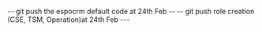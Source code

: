 -- git push the espocrm default code at 24th Feb --
-- git push role creation (CSE, TSM, Operation)at 24th Feb ---